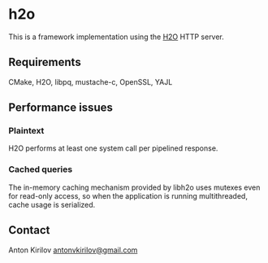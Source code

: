 # h2o

This is a framework implementation using the [H2O](https://h2o.examp1e.net/) HTTP server.

## Requirements

CMake, H2O, libpq, mustache-c, OpenSSL, YAJL

## Performance issues

### Plaintext

H2O performs at least one system call per pipelined response.

### Cached queries

The in-memory caching mechanism provided by libh2o uses mutexes even for read-only access, so when the application is running multithreaded, cache usage is serialized.

## Contact

Anton Kirilov <antonvkirilov@gmail.com>
